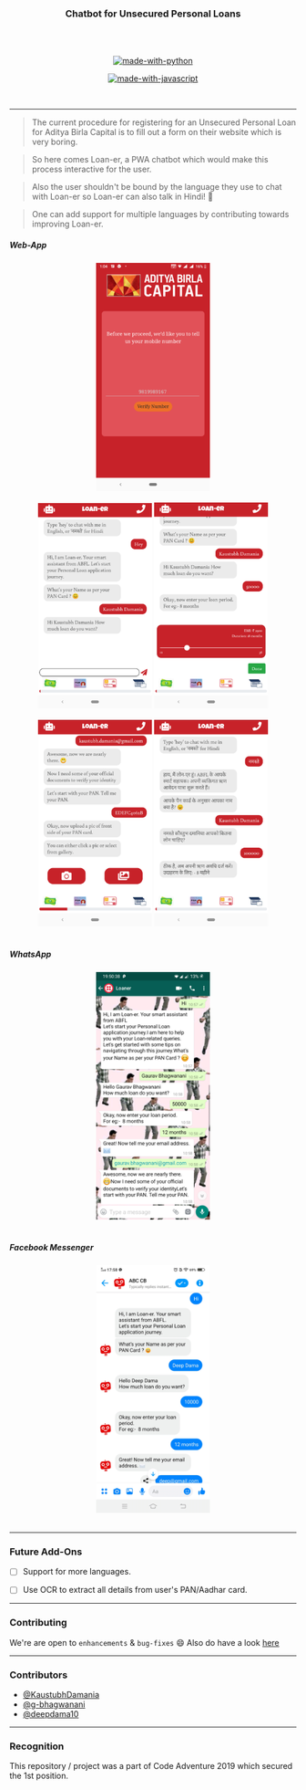 <h3 align="center">Chatbot for Unsecured Personal Loans</h3>
<br>
<br>
<div align="center">


[![made-with-python](https://forthebadge.com/images/badges/made-with-python.svg)](https://www.python.org/)

[![made-with-javascript](https://forthebadge.com/images/badges/made-with-javascript.svg)](https://www.javascript.org/)


<br>
</div>

------------------------------------------

> The current procedure for registering for an Unsecured Personal Loan for Aditya Birla Capital is to fill out a form on their website which is very boring.

> So here comes Loan-er, a PWA chatbot which would make this process interactive for the user.

> Also the user shouldn't be bound by the language they use to chat with Loan-er so Loan-er can also talk in Hindi! 🤩

> One can add support for multiple languages by contributing towards improving Loan-er.

##### Web-App

<div align="center">
<img src="./assets/login.png" width=200px/>
<!-- <img src="./assets/otp.png" width=200px/> -->
<br/><br/>
</div>

<div align="center">
<img src="./assets/welcome.png" width=200px/>
<img src="./assets/slider.png" width=200px/>
<br/><br/>
</div>


<div align = "center">

<img src="./assets/picker.png" width=200px/>
<img src="./assets/hindi.png" width=200px/>
<br/><br/>
</div>

<!-- <div align = "center">

<br/><br/>
</div> -->

##### WhatsApp
<div align = "center">
<img src="./assets/whatsapp.jpeg" width=200px />
<br/><br/>

</div>

##### Facebook Messenger
<div align = "center">
<img src="./assets/fb.jpeg" width=200px/>
<br/><br/>

</div>



------------------------------------------

### Future Add-Ons

- [ ] Support for more languages.
- [ ] Use OCR to extract all details from user's PAN/Aadhar card.




------------------------------------------
### Contributing

 We're are open to `enhancements` & `bug-fixes` :smile: Also do have a look [here](./CONTRIBUTING.md)

------------------------------------------
### Contributors

- [@KaustubhDamania](https://github.com/KaustubhDamania)
- [@g-bhagwanani](https://github.com/g-bhagwanani)
- [@deepdama10](https://github.com/deepdama10)


------------------------------------------

### Recognition

 This repository / project was a part of Code Adventure 2019 which secured the 1st position.
